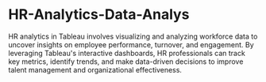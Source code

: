 # HR-Analytics-Data-Analys
HR analytics in Tableau involves visualizing and analyzing workforce data to uncover insights on employee performance, turnover, and engagement. By leveraging Tableau's interactive dashboards, HR professionals can track key metrics, identify trends, and make data-driven decisions to improve talent management and organizational effectiveness.
